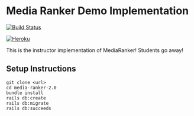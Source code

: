 # Media Ranker Demo Implementation

[![Build Status](https://travis-ci.org/Ada-Developers-Academy/media-ranker-2.0.svg?branch=master)](https://travis-ci.org/Ada-Developers-Academy/media-ranker-2.0)

[![Heroku](https://heroku-badge.herokuapp.com/?app=media-ranker-2-0&svg=1)](media-ranker-2-0.herokuapp.com)

This is the instructor implementation of MediaRanker! Students go away!

## Setup Instructions

```
git clone <url>
cd media-ranker-2.0
bundle install
rails db:create
rails db:migrate
rails db:succeeds
```
